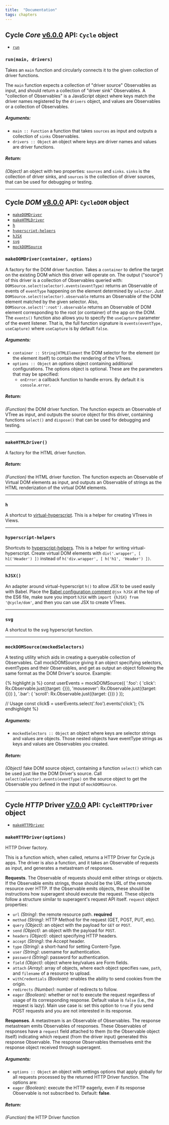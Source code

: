 ```yaml
---
title:  "Documentation"
tags: chapters
---
```


## Cycle *Core* [v6.0.0](https://github.com/cyclejs/cycle/releases/tag/v6.0.0) API: `Cycle` object

- [`run`](#run)

### <a id="run"></a> `run(main, drivers)`

Takes an `main` function and circularly connects it to the given collection
of driver functions.

The `main` function expects a collection of "driver source" Observables
as input, and should return a collection of "driver sink" Observables.
A "collection of Observables" is a JavaScript object where
keys match the driver names registered by the `drivers` object, and values
are Observables or a collection of Observables.

##### Arguments:

- `main :: Function` a function that takes `sources` as input and outputs a collection of `sinks` Observables.
- `drivers :: Object` an object where keys are driver names and values are driver functions.

##### Return:

*(Object)* an object with two properties: `sources` and `sinks`. `sinks` is the collection of driver sinks, and `sources` is the collection
of driver sources, that can be used for debugging or testing.

- - -

## Cycle *DOM* [v8.0.0](https://github.com/cyclejs/cycle-dom/releases/tag/v8.0.0) API: `CycleDOM` object

- [`makeDOMDriver`](#makeDOMDriver)
- [`makeHTMLDriver`](#makeHTMLDriver)
- [`h`](#h)
- [`hyperscript-helpers`](#hyperscript-helpers)
- [`hJSX`](#hJSX)
- [`svg`](#svg)
- [`mockDOMSource`](#mockDOMSource)

### <a id="makeDOMDriver"></a> `makeDOMDriver(container, options)`

A factory for the DOM driver function. Takes a `container` to define the
target on the existing DOM which this driver will operate on. The output
("source") of this driver is a collection of Observables queried with:
`DOMSource.select(selector).events(eventType)` returns an Observable of
events of `eventType` happening on the element determined by `selector`.
Just `DOMSource.select(selector).observable` returns an Observable of the
DOM element matched by the given selector. Also,
`DOMSource.select(':root').observable` returns an Observable of DOM element
corresponding to the root (or container) of the app on the DOM. The
`events()` function also allows you to specify the `useCapture` parameter
of the event listener. That is, the full function signature is
`events(eventType, useCapture)` where `useCapture` is by default `false`.

##### Arguments:

- `container :: String|HTMLElement` the DOM selector for the element (or the element itself) to contain the rendering of the VTrees.
- `options :: Object` an options object containing additional configurations. The options object is optional. These are the parameters
that may be specified:
  - `onError`: a callback function to handle errors. By default it is
  `console.error`.

##### Return:

*(Function)* the DOM driver function. The function expects an Observable of VTree as input, and outputs the source object for this
driver, containing functions `select()` and `dispose()` that can be used
for debugging and testing.

- - -

### <a id="makeHTMLDriver"></a> `makeHTMLDriver()`

A factory for the HTML driver function.

##### Return:

*(Function)* the HTML driver function. The function expects an Observable of Virtual DOM elements as input, and outputs an Observable of
strings as the HTML renderization of the virtual DOM elements.

- - -

### <a id="h"></a> `h`

A shortcut to [virtual-hyperscript](
https://github.com/Matt-Esch/virtual-dom/tree/master/virtual-hyperscript).
This is a helper for creating VTrees in Views.

- - -

### <a id="hyperscript-helpers"></a> `hyperscript-helpers`

Shortcuts to
[hyperscript-helpers](https://github.com/ohanhi/hyperscript-helpers).
This is a helper for writing virtual-hyperscript. Create virtual DOM
elements with `div('.wrapper', [ h1('Header') ])` instead of
`h('div.wrapper', [ h('h1', 'Header') ])`.

- - -

### <a id="hJSX"></a> `hJSX()`

An adapter around virtual-hyperscript `h()` to allow JSX to be used easily
with Babel. Place the [Babel configuration comment](
http://babeljs.io/docs/plugins/transform-react-jsx/) `@jsx hJSX` at
the top of the ES6 file, make sure you import `hJSX` with
`import {hJSX} from '@cycle/dom'`, and then you can use JSX to create
VTrees.

- - -

### <a id="svg"></a> `svg`

A shortcut to the svg hyperscript function.

- - -

### <a id="mockDOMSource"></a> `mockDOMSource(mockedSelectors)`

A testing utility which aids in creating a queryable collection of
Observables. Call mockDOMSource giving it an object specifying selectors,
eventTypes and their Observables, and get as output an object following the
same format as the DOM Driver's source. Example:

{% highlight js %}
const userEvents = mockDOMSource({
  '.foo': {
    'click': Rx.Observable.just({target: {}}),
    'mouseover': Rx.Observable.just({target: {}})
  },
  '.bar': {
    'scroll': Rx.Observable.just({target: {}})
  }
});

// Usage
const click$ = userEvents.select('.foo').events('click');
{% endhighlight %}

##### Arguments:

- `mockedSelectors :: Object` an object where keys are selector strings and values are objects. Those nested objects have eventType strings as keys
and values are Observables you created.

##### Return:

*(Object)* fake DOM source object, containing a function `select()` which can be used just like the DOM Driver's source. Call
`select(selector).events(eventType)` on the source object to get the
Observable you defined in the input of `mockDOMSource`.

- - -

## Cycle *HTTP* Driver [v7.0.0](https://github.com/cyclejs/cycle-http-driver/releases/tag/v7.0.0) API: `CycleHTTPDriver` object

- [`makeHTTPDriver`](#makeHTTPDriver)

### <a id="makeHTTPDriver"></a> `makeHTTPDriver(options)`

HTTP Driver factory.

This is a function which, when called, returns a HTTP Driver for Cycle.js
apps. The driver is also a function, and it takes an Observable of requests
as input, and generates a metastream of responses.

**Requests**. The Observable of requests should emit either strings or
objects. If the Observable emits strings, those should be the URL of the
remote resource over HTTP. If the Observable emits objects, these should be
instructions how superagent should execute the request. These objects
follow a structure similar to superagent's request API itself.
`request` object properties:

- `url` *(String)*: the remote resource path. **required**
- `method` *(String)*: HTTP Method for the request (GET, POST, PUT, etc).
- `query` *(Object)*: an object with the payload for `GET` or `POST`.
- `send` *(Object)*: an object with the payload for `POST`.
- `headers` *(Object)*: object specifying HTTP headers.
- `accept` *(String)*: the Accept header.
- `type` *(String)*: a short-hand for setting Content-Type.
- `user` *(String)*: username for authentication.
- `password` *(String)*: password for authentication.
- `field` *(Object)*: object where key/values are Form fields.
- `attach` *(Array)*: array of objects, where each object specifies `name`,
`path`, and `filename` of a resource to upload.
- `withCredentials` *(Boolean)*: enables the ability to send cookies from
the origin.
- `redirects` *(Number)*: number of redirects to follow.
- `eager` *(Boolean)*: whether or not to execute the request regardless of
  usage of its corresponding response. Default value is `false` (i.e.,
  the request is lazy). Main use case is: set this option to `true` if you
  send POST requests and you are not interested in its response.

**Responses**. A metastream is an Observable of Observables. The response
metastream emits Observables of responses. These Observables of responses
have a `request` field attached to them (to the Observable object itself)
indicating which request (from the driver input) generated this response
Observable. The response Observables themselves emit the response object
received through superagent.

##### Arguments:

- `options :: Object` an object with settings options that apply globally for all requests processed by the returned HTTP Driver function. The
options are:
- `eager` *(Boolean)*: execute the HTTP eagerly, even if its
  response Observable is not subscribed to. Default: **false**.

##### Return:

*(Function)* the HTTP Driver function
